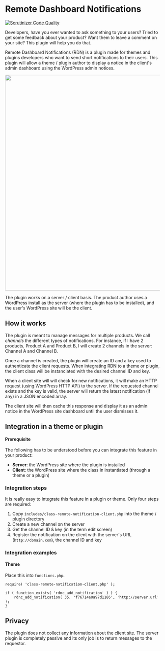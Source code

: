 Remote Dashboard Notifications
==============================

[![Scrutinizer Code Quality](https://scrutinizer-ci.com/g/ThemeAvenue/Remote-Dashboard-Notifications/badges/quality-score.png?b=develop)](https://scrutinizer-ci.com/g/ThemeAvenue/Remote-Dashboard-Notifications/?branch=develop)

Developers, have you ever wanted to ask something to your users? Tried to get some feedback about your product? Want them to leave a comment on your site? This plugin will help you do that. 

Remote Dashboard Notifications (RDN) is a plugin made for themes and plugins developers who want to send short notifications to their users. This plugin will allow a theme / plugin author to display a notice in the client's admin dashboard using the WordPress admin notices.

<img src="http://i.imgur.com/hhMz2J7.jpg" width="700" />

The plugin works on a server / client basis. The product author uses a WordPress install as the server (where the plugin has to be installed), and the user's WordPress site will be the client.

## How it works

The plugin is meant to manage messages for multiple products. We call _channels_ the different types of notifications. For instance, if I have 2 products, Product A and Product B, I will create 2 channels in the server: Channel A and Channel B.

Once a channel is created, the plugin will create an ID and a key used to authenticate the client requests. When integrating RDN to a theme or plugin, the client class will be instanciated with the desired channel ID and key.

When a client site will will check for new notifications, it will make an HTTP request (using WordPress HTTP API) to the server. If the requested channel exists and the key is valid, the server will return the latest notification (if any) in a JSON encoded array.

The client site will then cache this response and display it as an admin notice in the WordPress site dashboard until the user dismisses it.

## Integration in a theme or plugin

#### Prerequisite

The following has to be understood before you can integrate this feature in your product:

* **Server**: the WordPress site where the plugin is installed
* **Client**: the WordPress site where the class in instantiated (through a theme or a plugin)

### Integration steps

It is really easy to integrate this feature in a plugin or theme. Only four steps are required:

1. Copy `includes/class-remote-notification-client.php` into the theme / plugin directory
2. Create a new channel on the server
3. Get the channel ID & key (in the term edit screen)
4. Register the notification on the client with the server's URL (`http://domain.com`), the channel ID and key

### Integration examples

#### Theme

Place this into `functions.php`.

    require( 'class-remote-notification-client.php' );

    if ( function_exists( 'rdnc_add_notification' ) ) {
        rdnc_add_notification( 35, 'f76714a0a97d1186', 'http://server.url' );
    }

## Privacy

The plugin does not collect any information about the client site. The server plugin is completely passive and its only job is to return messages to the requestor.
